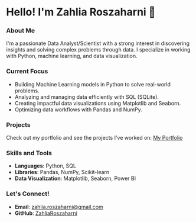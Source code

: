 # Hello! I'm Zahlia Roszaharni 👋

### About Me

I'm a passionate Data Analyst/Scientist with a strong interest in discovering insights and solving complex problems through data. I specialize in working with Python, machine learning, and data visualization.

### Current Focus

- Building Machine Learning models in Python to solve real-world problems.
- Analyzing and managing data efficiently with SQL (SQLite).
- Creating impactful data visualizations using Matplotlib and Seaborn.
- Optimizing data workflows with Pandas and NumPy.

### Projects

Check out my portfolio and see the projects I've worked on: [My Portfolio]([#](https://github.com/zahlia85/data-portfolio))

### Skills and Tools

- **Languages**: Python, SQL
- **Libraries**: Pandas, NumPy, Scikit-learn
- **Data Visualization**: Matplotlib, Seaborn, Power BI

### Let's Connect!

- **Email**: [zahlia.roszaharni@gmail.com](zahlia.roszaharni@gmail.com)
- **GitHub**: [ZahliaRoszaharni](https://github.com/zahlia85)

